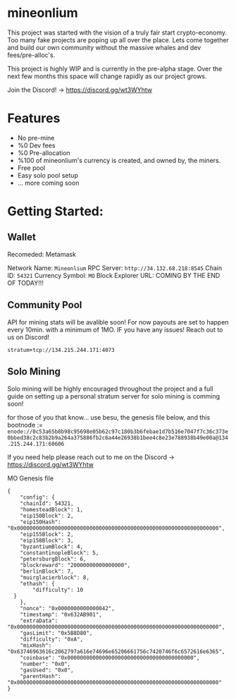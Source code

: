 # mineonlium
This project was started with the vision of a truly fair start crypto-economy. Too many fake projects are poping up all over the place. Lets come together and build our own community without the massive whales and dev fees/pre-alloc's.


This project is highly WIP and is currently in the pre-alpha stage. Over the next few months this space will change rapidly as our project grows. 


Join the Discord! -> https://discord.gg/wt3WYhtw 

# Features

* No pre-mine
* %0 Dev fees
* %0 Pre-allocation
* %100 of mineonlium's currency is created, and owned by, the miners. 
* Free pool
* Easy solo pool setup
* ... more coming soon



# Getting Started:

## Wallet

Recomeded: Metamask

Network Name: `Mineonlium`
RPC Server: `http://34.132.68.218:8545`
Chain ID: `54321`
Currency Symbol: `MO`
Block Explorer URL: COMING BY THE END OF TODAY!!! 

## Community Pool

API for mining stats will be avalible soon! For now payouts are set to happen every 10min. with a minimum of 1MO. IF you have any issues! Reach out to us on Discord!

```
stratum+tcp://134.215.244.171:4073
```


## Solo Mining

Solo mining will be highly encouraged throughout the project and a full guide on setting up a personal stratum server for solo mining is comming soon!

for those of you that know... use besu, the genesis file below, and this bootnode := `enode://0c53a65b8b98c95698e05b62c97c180b3b6febae1d7b516e7047f7c36c373e0bbed38c2c83b2b9a264a375886fb2c6a44e26938b1bee4c8e23e788938b49e00a@134.215.244.171:60606`

If you need help please reach out to me on the Discord -> https://discord.gg/wt3WYhtw

MO Genesis file
```
{
    "config": {
    "chainId": 54321,
    "homesteadBlock": 1,
    "eip150Block": 2,
    "eip150Hash": "0x0000000000000000000000000000000000000000000000000000000000000000",
    "eip155Block": 2,
    "eip158Block": 3,
    "byzantiumBlock": 4,
    "constantinopleBlock": 5,
    "petersburgBlock": 6,
    "blockreward": "20000000000000000",
    "berlinBlock": 7,
    "muirglacierblock": 8,
    "ethash": {
        "difficulty": 10
  }
    },
    "nonce": "0x0000000000000042",
    "timestamp": "0x632AB901",
    "extraData": "0x0000000000000000000000000000000000000000000000000000000000000000",
    "gasLimit": "0x5B8D80", 
    "difficulty": "0xA",
    "mixHash": "0x63746963616c2062797a616e74696e65206661756c7420746f6c6572616e6365",
    "coinbase": "0x0000000000000000000000000000000000000000",
    "number": "0x0",
    "gasUsed": "0x0",
    "parentHash": "0x0000000000000000000000000000000000000000000000000000000000000000"
}
```
